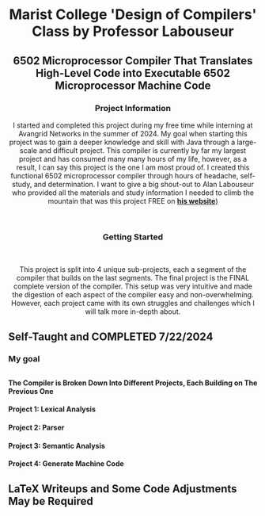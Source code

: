 <h1 align="center">Marist College 'Design of Compilers' Class by Professor Labouseur</h3> 

<h2 align="center">6502 Microprocessor Compiler That Translates High-Level Code into Executable 6502 Microprocessor Machine Code</h3>  
 <h3 align="center">Project Information</h4>
 <p align="center">
  I started and completed this project during my free time while interning at Avangrid Networks in the summer of 2024. My goal when starting this project was to gain a deeper knowledge and skill with Java through a large-scale and difficult project. This compiler is currently by far my largest project and has consumed many many hours of my life, however, as a result, I can say this project is the one I am most proud of. I created this functional 6502 microprocessor compiler through hours of headache, self-study, and determination. I want to give a big shout-out to Alan Labouseur who provided all the materials and study information I needed to climb the mountain that was this project FREE on <a href="https://www.labouseur.com/courses/compilers/"><strong>his website</strong>)</a>
 </p>
    <br />
  <h3 align="center">Getting Started</h3> 
    <br />
    <p align="center">
  This project is split into 4 unique sub-projects, each a segment of the compiler that builds on the last segments. The final project is the FINAL complete version of the compiler. This setup was very intuitive and made the digestion of each aspect of the compiler easy and non-overwhelming. However, each project came with its own struggles and challenges which I will talk more in-depth about.
    <br />
  </p>
</div>

## Self-Taught and COMPLETED 7/22/2024

### My goal
##
#### The Compiler is Broken Down Into Different Projects, Each Building on The Previous One

#### Project 1: Lexical Analysis
#### Project 2: Parser
#### Project 3: Semantic Analysis
#### Project 4: Generate Machine Code


## LaTeX Writeups and Some Code Adjustments May be Required


